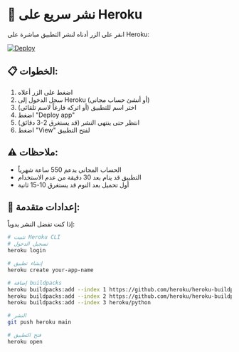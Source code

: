 # 🚀 نشر سريع على Heroku

انقر على الزر أدناه لنشر التطبيق مباشرة على Heroku:

[![Deploy](https://www.herokucdn.com/deploy/button.svg)](https://heroku.com/deploy?template=https://github.com/Hashimhu13/saudi-stock-analyzer)

## 📋 الخطوات:

1. اضغط على الزر أعلاه
2. سجل الدخول إلى Heroku (أو أنشئ حساب مجاني)
3. اختر اسم للتطبيق (أو اتركه فارغاً لاسم تلقائي)
4. اضغط "Deploy app"
5. انتظر حتى ينتهي النشر (قد يستغرق 2-3 دقائق)
6. اضغط "View" لفتح التطبيق

## ⚠️ ملاحظات:

- الحساب المجاني يدعم 550 ساعة شهرياً
- التطبيق قد ينام بعد 30 دقيقة من عدم الاستخدام
- أول تحميل بعد النوم قد يستغرق 10-15 ثانية

## 🔧 إعدادات متقدمة:

إذا كنت تفضل النشر يدوياً:

```bash
# تثبيت Heroku CLI
# تسجيل الدخول
heroku login

# إنشاء تطبيق
heroku create your-app-name

# إضافة buildpacks
heroku buildpacks:add --index 1 https://github.com/heroku/heroku-buildpack-google-chrome
heroku buildpacks:add --index 2 https://github.com/heroku/heroku-buildpack-chromedriver
heroku buildpacks:add --index 3 heroku/python

# النشر
git push heroku main

# فتح التطبيق
heroku open
```